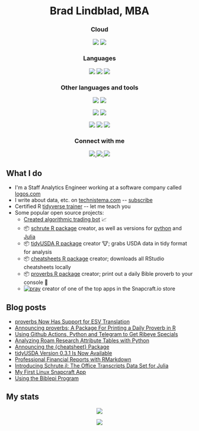 <p>
  <h1 align="center">Brad Lindblad, MBA</h2>
</p>


   <p align="center">
      <h3 align="center">Cloud</h3>
      <p align="center">
      <img src="https://img.shields.io/badge/azure%20-%230072C6.svg?&style=for-the-badge&logo=azure-devops&logoColor=white"/> <img src="https://img.shields.io/badge/AWS%20-%23FF9900.svg?&style=for-the-badge&logo=amazon-aws&logoColor=white"/>
      </p>
  </p>
  


<p align="center">
  <h3 align="center">Languages</h3>
  <p align="center">
  <img src="https://img.shields.io/badge/r-%23276DC3.svg?&style=for-the-badge&logo=r&logoColor=white"/> <img src="https://img.shields.io/badge/julia%20-%230db7ed.svg?&style=for-the-badge&logo=julia&logoColor=white"/> <img src="https://img.shields.io/badge/python%20-%2314354C.svg?&style=for-the-badge&logo=python&logoColor=white"/>
  </p>
</p>


<p align="center">
  <h3 align="center">Other languages and tools</h3>
  <p align="center">
  <img src="https://img.shields.io/badge/docker%20-%230db7ed.svg?&style=for-the-badge&logo=docker&logoColor=white"/> <img src="https://img.shields.io/badge/markdown-%23000000.svg?&style=for-the-badge&logo=markdown&logoColor=white"/>
  <p align="center">
  <img src="https://img.shields.io/badge/github%20actions%20-%232671E5.svg?&style=for-the-badge&logo=github%20actions&logoColor=white"/> <img src="https://img.shields.io/badge/-Raspberry%20Pi-C51A4A?style=for-the-badge&logo=Raspberry-Pi"/>
  </p>
   
  <p align="center">
    <img src="https://img.shields.io/badge/shell_script%20-%23121011.svg?&style=for-the-badge&logo=gnu-bash&logoColor=white"/> <img src ="https://img.shields.io/badge/postgres-%23316192.svg?&style=for-the-badge&logo=postgresql&logoColor=white"/> <img src="https://img.shields.io/badge/git%20-%23F05033.svg?&style=for-the-badge&logo=git&logoColor=white"/>
  </p>
  </p>
  

  
  
  <p align="center">
  <h3 align="center">Connect with me</h3>
  <p align="center"><a href="https://technistema.com">
    <img src="https://img.shields.io/badge/Website-technistema.com-informational?style=flat-square&logo=jekyll&logoColor=white"/> 
  </a> <a href="https://www.linkedin.com/in/bradlindblad/">
    <img src="https://img.shields.io/badge/-bradlindblad-blue?style=flat-square&logo=Linkedin&logoColor=white&link=https://www.linkedin.com/in/bradlindblad/"/> 
  </a> <a href="mailto:me@bradlindblad.com">
    <img src="https://img.shields.io/badge/Email-me@bradlindblad.com-informational?style=flat-square&logo=protonmail&logoColor=white&link=mailto:me@bradlindblad.com"/> 
  </a>
  </p>
  </p>



## What I do
- I'm a Staff Analytics Engineer working at a software company called [logos.com](https://logos.com)
- I write about data, etc. on [technistema.com](https://technistema.com) -- [subscribe](https://technistema.com/contact/)
- Certified R [tidyverse trainer](https://education.rstudio.com/trainers/people/lindblad+brad/) -- let me teach you
- Some popular open source projects:
  - [Created algorithmic trading bot](https://github.com/bradlindblad/GDAX_Trader) :chart_with_upwards_trend:   
  - :package: [schrute R package](https://bradlindblad.github.io/schrute/) creator, as well as versions for [python](https://github.com/bradlindblad/schrutepy) and [Julia](https://github.com/bradlindblad/Schrute.jl)
  - :package: [tidyUSDA R package](https://bradlindblad.github.io/tidyUSDA/) creator :cow:; grabs USDA data in tidy format for analysis
  - :package: [cheatsheets R package](https://bradlindblad.github.io/cheatsheet) creator; downloads all RStudio cheatsheets locally
  - :package: [proverbs R package](https://bradlindblad.github.io/proverbs/) creator; print out a daily Bible proverb to your console 📙
  -  [![pray](https://snapcraft.io/pray/badge.svg)](https://snapcraft.io/pray) creator of one of the top apps in the Snapcraft.io store



## Blog posts
<!-- BLOG-POST-LIST:START -->
- [proverbs Now Has Support for ESV Translation](https://technistema.com/posts/proverbs-esv-support/index.html)
- [Announcing proverbs; A Package For Printing a Daily Proverb in R](https://technistema.com/posts/announcing-proverbs-r-package/index.html)
- [Using Github Actions, Python and Telegram to Get Ribeye Specials](https://technistema.com/posts/using-github-action-python-telegram-meat/index.html)
- [Analyzing Roam Research Attribute Tables with Python](https://technistema.com/posts/roam-attribute-table-analysis/index.html)
- [Announcing the {cheatsheet} Package](https://technistema.com/posts/announcing-the-cheatsheet-package/index.html)
- [tidyUSDA Version 0.3.1 Is Now Available](https://technistema.com/posts/tidyUSDA-version-031-is-available/index.html)
- [Professional Financial Reports with RMarkdown](https://technistema.com/posts/professional-financial-reports-with-rmarkdown/index.html)
- [Introducing Schrute.jl: The Office Transcripts Data Set for Julia](https://technistema.com/posts/introducing-schrute-jl-the-office-transcripts-data-set-for-julia/index.html)
- [My First Linux Snapcraft App](https://technistema.com/posts/my-first-linux-snapcraft-app/index.html)
- [Using the Biblepi Program](https://technistema.com/posts/using-the-biblepi-program/index.html)
<!-- BLOG-POST-LIST:END -->    


## My stats

<p align="center">
  
  <img src="https://github-profile-trophy.vercel.app/?username=bradlindblad&theme=nord&row=1"/>
</p>

<p align="center">
   <img src="https://github-readme-stats.vercel.app/api?username=bradlindblad"/>
 </p>






[website]: https://technistema.com
[linkedin]: https://www.linkedin.com/in/bradlindblad/



